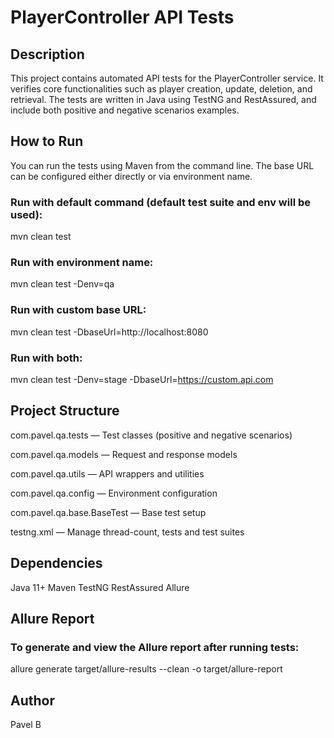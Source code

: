# PlayerController API Tests

## Description

This project contains automated API tests for the PlayerController service. It verifies core functionalities such as player creation, update, deletion, and retrieval. The tests are written in Java using TestNG and RestAssured, and include both positive and negative scenarios examples.

## How to Run

You can run the tests using Maven from the command line. The base URL can be configured either directly or via environment name.

### Run with default command (default test suite and env will be used):

mvn clean test

### Run with environment name:

mvn clean test -Denv=qa

### Run with custom base URL:

mvn clean test -DbaseUrl=http://localhost:8080

### Run with both:

mvn clean test -Denv=stage -DbaseUrl=https://custom.api.com

## Project Structure

com.pavel.qa.tests — Test classes (positive and negative scenarios)

com.pavel.qa.models — Request and response models

com.pavel.qa.utils — API wrappers and utilities

com.pavel.qa.config — Environment configuration

com.pavel.qa.base.BaseTest — Base test setup

testng.xml — Manage thread-count, tests and test suites

## Dependencies

Java 11+
Maven
TestNG
RestAssured
Allure

## Allure Report

### To generate and view the Allure report after running tests:

allure generate target/allure-results --clean -o target/allure-report

## Author

Pavel B